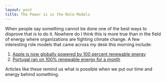```yaml
---
layout: post
title: The Power is in the Role Models
---
```

When people say something cannot be done one of the best ways to disprove that is to do it. Nowhere do I think this is more true than in the field of energy where organizations are fighting climate change. A few interesting role models that came across my desk this morning include:

1. [Apple is now globally powered by 100 percent renewable energy](https://www.apple.com/ca/newsroom/2018/04/apple-now-globally-powered-by-100-percent-renewable-energy/)
2. [Portugal ran on 100% renewable energy for a month](https://reneweconomy.com.au/portugal-reaches-100-renewables-ends-fossil-fuel-subsidies-32820/)

Articles like these remind us what is possible when we put our time and energy behind something.
